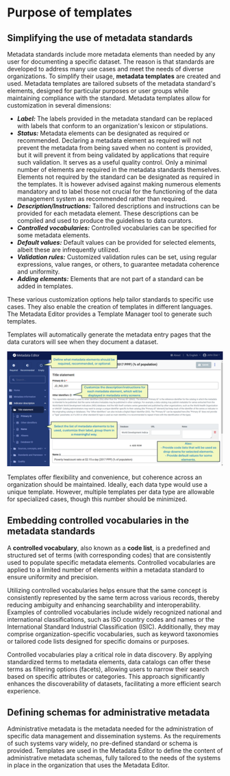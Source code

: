 # Purpose of templates

## Simplifying the use of metadata standards

Metadata standards include more metadata elements than needed by any user for documenting a specific dataset. The reason is that standards are developed to address many use cases and meet the needs of diverse organizations. To simplify their usage, **metadata templates** are created and used. Metadata templates are tailored subsets of the metadata standard's elements, designed for particular purposes or user groups while maintaining compliance with the standard. Metadata templates allow for customization in several dimensions:
- ***Label:*** The labels provided in the metadata standard can be replaced with labels that conform to an organization's lexicon or stipulations.
- ***Status:*** Metadata elements can be designated as required or recommended. Declaring a metadata element as required will not prevent the metadata from being saved when no content is provided, but it will prevent it from being validated by applications that require such validation. It serves as a useful quality control. Only a minimal number of elements are required in the metadata standards themselves. Elements not required by the standard can be designated as required in the templates. It is however advised against making numerous elements mandatory and to label those not crucial for the functioning of the data management system as recommended rather than required.
- ***Description/Instructions:*** Tailored descriptions and instructions can be provided for each metadata element. These descriptions can be compiled and used to produce the guidelines to data curators.
- ***Controlled vocabularies:*** Controlled vocabularies can be specified for some metadata elements. 
- ***Default values:*** Default values can be provided for selected elements, albeit these are infrequently utilized.
- ***Validation rules:*** Customized validation rules can be set, using regular expressions, value ranges, or others, to guarantee metadata coherence and uniformity.
- ***Adding elements:*** Elements that are not part of a standard can be added in templates. 

These various customization options help tailor standards to specific use cases. They also enable the creation of templates in different languages. The Metadata Editor provides a Template Manager tool to generate such templates. 

Templates will automatically generate the metadata entry pages that the data curators will see when they document a dataset.

![image](https://github.com/mah0001/metadata-editor-docs-v2/blob/main/img/ME_UG_v1-0-0_template_entry_screen.png)

Templates offer flexibility and convenience, but coherence across an organization should be maintained. Ideally, each data type would use a unique template. However, multiple templates per data type are allowable for specialized cases, though this number should be minimized.


## Embedding controlled vocabularies in the metadata standards

A **controlled vocabulary**, also known as a **code list**, is a predefined and structured set of terms (with corresponding codes) that are consistently used to populate specific metadata elements. Controlled vocabularies are applied to a limited number of elements within a metadata standard to ensure uniformity and precision.

Utilizing controlled vocabularies helps ensure that the same concept is consistently represented by the same term across various records, thereby reducing ambiguity and enhancing searchability and interoperability. Examples of controlled vocabularies include widely recognized national and international classifications, such as ISO country codes and names or the International Standard Industrial Classification (ISIC). Additionally, they may comprise organization-specific vocabularies, such as keyword taxonomies or tailored code lists designed for specific domains or purposes.  

Controlled vocabularies play a critical role in data discovery. By applying standardized terms to metadata elements, data catalogs can offer these terms as filtering options (facets), allowing users to narrow their search based on specific attributes or categories. This approach significantly enhances the discoverability of datasets, facilitating a more efficient search experience.

## Defining schemas for administrative metadata

Administrative metadata is the metadata needed for the administration of specific data management and dissemination systems. As the requirements of such systems vary widely, no pre-defined standard or schema is provided. Templates are used in the Metadata Editor to define the content of administrative metadata schemas, fully tailored to the needs of the systems in place in the organization that uses the Metadata Editor. 
